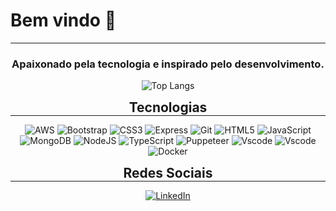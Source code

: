 # Bem vindo 👋
<hr style="margin:0">

<div align="center" style="margin:0">

### Apaixonado pela tecnologia e inspirado pelo desenvolvimento.
</div>

<div align="center">

![Top Langs](https://github-readme-stats-git-masterrstaa-rickstaa.vercel.app/api/top-langs/?username=gfeelixsantos&bg_color=000&border_color=30A3DC&title_color=E94D5F&text_color=FFF)

<h2 style="margin:0; font-weight:bolder">Tecnologias</h2>
<hr style="margin: 0">

<div style="display:inline-block; justify-content:center">

![AWS](https://img.shields.io/badge/AWS-000.svg?style=for-the-badge&logo=amazon-aws&logoColor=white)
![Bootstrap](https://img.shields.io/badge/-boostrap-0D1117?style=for-the-badge&logo=bootstrap&labelColor=0D1117)
![CSS3](https://img.shields.io/badge/CSS3-000?style=for-the-badge&logo=css3&logoColor=264CE4)
![Express](https://img.shields.io/badge/express.js-%23404d59.svg?style=for-the-badge&logo=express&logoColor=%2361DAFB)
![Git](https://img.shields.io/badge/GIT-E44C30?style=for-the-badge&logo=git&logoColor=white)
![HTML5](https://img.shields.io/badge/HTML5-000?style=for-the-badge&logo=html5)
![JavaScript](https://img.shields.io/badge/JavaScript-000?style=for-the-badge&logo=javascript)
![MongoDB](https://img.shields.io/badge/MongoDB-%234ea94b.svg?style=for-the-badge&logo=mongodb&logoColor=white)
![NodeJS](https://img.shields.io/badge/node.js-6DA55F?style=for-the-badge&logo=node.js&logoColor=white)
![TypeScript](https://img.shields.io/badge/TypeScript-000?style=for-the-badge&logo=typescript)
![Puppeteer](https://img.shields.io/badge/puppeteer-000?style=for-the-badge&logo=puppeteer)
![Vscode](https://img.shields.io/badge/Vscode-007ACC?style=for-the-badge&logo=visual-studio-code&logoColor=white)
![Vscode](https://img.shields.io/badge/Vscode-007ACC?style=for-the-badge&logo=visual-studio-code&logoColor=white)
![Docker](https://img.shields.io/badge/Docker-007ACC?style=for-the-badge&logo=visual-studio-code&logoColor=white)
</div>


<h2 style="margin:0; font-weight:bolder"> Redes Sociais</h2>
<hr style="margin: 0">

<div style="display:flex; justify-content:center">

[![LinkedIn](https://img.shields.io/badge/LinkedIn-000?style=for-the-badge&logo=linkedin&logoColor=0E76A8)](https://www.linkedin.com/in/gabriel-felix-85ba259b/)

</div>
